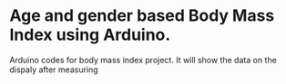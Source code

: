 # Age and gender based Body Mass Index using Arduino.
Arduino codes for body mass index project.
It will show the data on the dispaly after measuring
